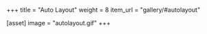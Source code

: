 +++
title = "Auto Layout"
weight = 8
item_url = "gallery/#autolayout"

[asset]
  image = "autolayout.gif"
+++

